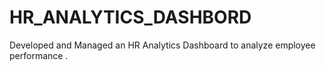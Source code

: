 # HR_ANALYTICS_DASHBORD
Developed and Managed an HR Analytics Dashboard to analyze employee performance .
